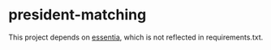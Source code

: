 # president-matching

This project depends on [essentia](http://essentia.upf.edu/), which is not reflected in requirements.txt. 
